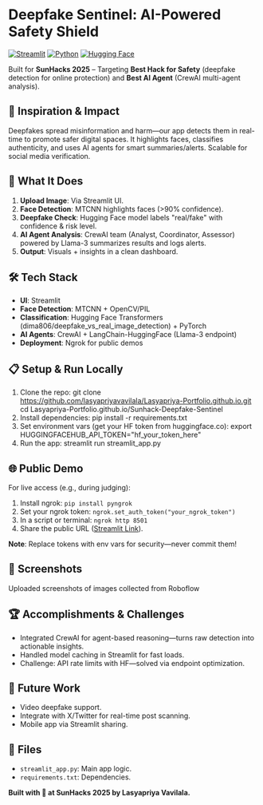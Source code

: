 # Deepfake Sentinel: AI-Powered Safety Shield

[![Streamlit](https://img.shields.io/badge/Streamlit-FF6B35?style=for-the-badge&logo=streamlit)](https://streamlit.io/) [![Python](https://img.shields.io/badge/Python-3776AB?style=for-the-badge&logo=python&logoColor=white)](https://python.org/) [![Hugging Face](https://img.shields.io/badge/Hugging%20Face-FF4B4B?style=for-the-badge&logo=huggingface)](https://huggingface.co/)

Built for **SunHacks 2025** – Targeting **Best Hack for Safety** (deepfake detection for online protection) and **Best AI Agent** (CrewAI multi-agent analysis).

## 🎯 Inspiration & Impact
Deepfakes spread misinformation and harm—our app detects them in real-time to promote safer digital spaces. It highlights faces, classifies authenticity, and uses AI agents for smart summaries/alerts. Scalable for social media verification.

## 🚀 What It Does
1. **Upload Image**: Via Streamlit UI.
2. **Face Detection**: MTCNN highlights faces (>90% confidence).
3. **Deepfake Check**: Hugging Face model labels "real/fake" with confidence & risk level.
4. **AI Agent Analysis**: CrewAI team (Analyst, Coordinator, Assessor) powered by Llama-3 summarizes results and logs alerts.
5. **Output**: Visuals + insights in a clean dashboard.

## 🛠 Tech Stack
- **UI**: Streamlit
- **Face Detection**: MTCNN + OpenCV/PIL
- **Classification**: Hugging Face Transformers (dima806/deepfake_vs_real_image_detection) + PyTorch
- **AI Agents**: CrewAI + LangChain-HuggingFace (Llama-3 endpoint)
- **Deployment**: Ngrok for public demos

## 📋 Setup & Run Locally
1. Clone the repo:
git clone https://github.com/lasyapriyavavilala/Lasyapriya-Portfolio.github.io.git
cd Lasyapriya-Portfolio.github.io/Sunhack-Deepfake-Sentinel
2. Install dependencies:
pip install -r requirements.txt
3. Set environment vars (get your HF token from huggingface.co):
export HUGGINGFACEHUB_API_TOKEN="hf_your_token_here"
4. Run the app:
streamlit run streamlit_app.py

## 🌐 Public Demo
For live access (e.g., during judging):
1. Install ngrok: `pip install pyngrok`
2. Set your ngrok token: `ngrok.set_auth_token("your_ngrok_token")`
3. In a script or terminal: `ngrok http 8501`
4. Share the public URL ([Streamlit Link](https://nonhallucinatory-renae-unlauded.ngrok-free.dev/)).

**Note**: Replace tokens with env vars for security—never commit them!

## 📸 Screenshots
Uploaded screenshots of images collected from Roboflow

## 🏆 Accomplishments & Challenges
- Integrated CrewAI for agent-based reasoning—turns raw detection into actionable insights.
- Handled model caching in Streamlit for fast loads.
- Challenge: API rate limits with HF—solved via endpoint optimization.

## 🔮 Future Work
- Video deepfake support.
- Integrate with X/Twitter for real-time post scanning.
- Mobile app via Streamlit sharing.

## 📂 Files
- `streamlit_app.py`: Main app logic.
- `requirements.txt`: Dependencies.

**Built with 💪 at SunHacks 2025 by Lasyapriya Vavilala.**
